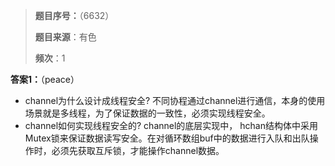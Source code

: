 > **题目序号：**（6632）
>
> **题目来源**：有色
>
> **频次**：1

**答案1：**（peace）

- channel为什么设计成线程安全?
  不同协程通过channel进行通信，本身的使用场景就是多线程，为了保证数据的一致性，必须实现线程安全。
- channel如何实现线程安全的?
  channel的底层实现中， hchan结构体中采用Mutex锁来保证数据读写安全。在对循环数组buf中的数据进行入队和出队操作时，必须先获取互斥锁，才能操作channel数据。
